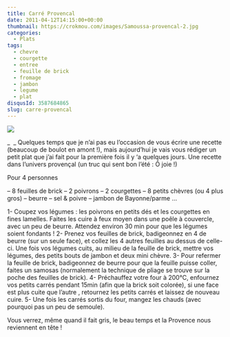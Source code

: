 ```yaml
---
title: Carré Provencal
date: 2011-04-12T14:15:00+00:00
thumbnail: https://crokmou.com/images/Samoussa-provencal-2.jpg
categories:
  - Plats
tags:
  - chevre
  - courgette
  - entree
  - feuille de brick
  - fromage
  - jambon
  - legume
  - plat
disqusId: 3587684865
slug: carre-provencal
---
```


[![](http://1.bp.blogspot.com/-YaSbbP0mDBI/UCbhLLmDc1I/AAAAAAAADC0/Doi1rtN-WRo/s320/Samoussa+provencal+bann.jpg)](http://1.bp.blogspot.com/-YaSbbP0mDBI/UCbhLLmDc1I/AAAAAAAADC0/Doi1rtN-WRo/s1600/Samoussa+provencal+bann.jpg)

_  _ Quelques temps que je n’ai pas eu l’occasion de vous écrire une recette (beaucoup de boulot en amont !), mais aujourd’hui je vais vous rédiger un petit plat que j’ai fait pour la première fois il y ‘a quelques jours.
Une recette dans l’univers provençal (un truc qui sent bon l’été : Ô joie !)

Pour 4 personnes

– 8 feuilles de brick
– 2 poivrons
– 2 courgettes
– 8 petits chèvres (ou 4 plus gros)
– beurre
– sel & poivre
– jambon de Bayonne/parme …

1- Coupez vos légumes : les poivrons en petits dés et les courgettes en fines lamelles. Faites les cuire à feux moyen dans une poêle à couvercle, avec un peu de beurre. Attendez environ 30 min pour que les légumes soient fondants !
2- Prenez vos feuilles de brick, badigeonnez en 4 de beurre (sur un seule face), et collez les 4 autres feuilles au dessus de celle-ci. Une fois vos légumes cuits, au milieu de la feuille de brick, mettre vos légumes, des petits bouts de jambon et deux mini chèvre.
3- Pour refermer la feuille de brick, badigeonnez de beurre pour que la feuille puisse coller, faites un samosas (normalement la technique de pliage se trouve sur la poche des feuilles de brick).
4- Préchauffez votre four à 200°C, enfournez vos petits carrés pendant 15min (afin que la brick soit colorée), si une face est plus cuite que l’autre , retournez les petits carrés et laissez de nouveau cuire.
5- Une fois les carrés sortis du four, mangez les chauds (avec pourquoi pas un peu de semoule).

Vous verrez, même quand il fait gris, le beau temps et la Provence nous reviennent en tête !